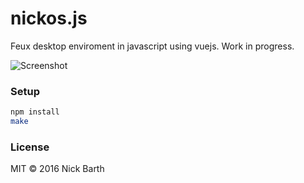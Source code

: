 # nickos.js

Feux desktop enviroment in javascript using vuejs. Work in progress.

![Screenshot](https://cdn.rawgit.com/nickbarth/nickos.js/d73a852f9793cb3381c3dbc75db3ffd0811414c6/screenshot.png)

### Setup

```bash
npm install
make
```

### License

MIT &copy; 2016 Nick Barth
